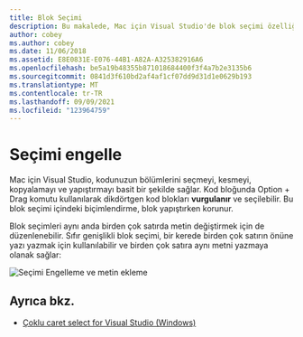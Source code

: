 ```yaml
---
title: Blok Seçimi
description: Bu makalede, Mac için Visual Studio'de blok seçimi özelliğinin nasıl Mac için Visual Studio
author: cobey
ms.author: cobey
ms.date: 11/06/2018
ms.assetid: E8E0831E-E076-44B1-A82A-A325382916A6
ms.openlocfilehash: be5a19b48355b871018684400f3f4a7b2e3135b6
ms.sourcegitcommit: 0841d3f610bd2af4af1cf07dd9d31d1e0629b193
ms.translationtype: MT
ms.contentlocale: tr-TR
ms.lasthandoff: 09/09/2021
ms.locfileid: "123964759"
---
```

# <a name="block-selection"></a>Seçimi engelle

Mac için Visual Studio, kodunuzun bölümlerini seçmeyi, kesmeyi, kopyalamayı ve yapıştırmayı basit bir şekilde sağlar. Kod bloğunda Option + Drag komutu kullanılarak dikdörtgen kod blokları **vurgulanır** ve seçilebilir. Bu blok seçimi içindeki biçimlendirme, blok yapıştırken korunur.

Blok seçimleri aynı anda birden çok satırda metin değiştirmek için de düzenlenebilir. Sıfır genişlikli blok seçimi, bir kerede birden çok satırın önüne yazı yazmak için kullanılabilir ve birden çok satıra aynı metni yazmaya olanak sağlar:

![Seçimi Engelleme ve metin ekleme](media/source-editor-image16.png)

## <a name="see-also"></a>Ayrıca bkz.

- [Çoklu caret select for Visual Studio (Windows)](/visualstudio/ide/finding-and-replacing-text#multi-caret-selection)

